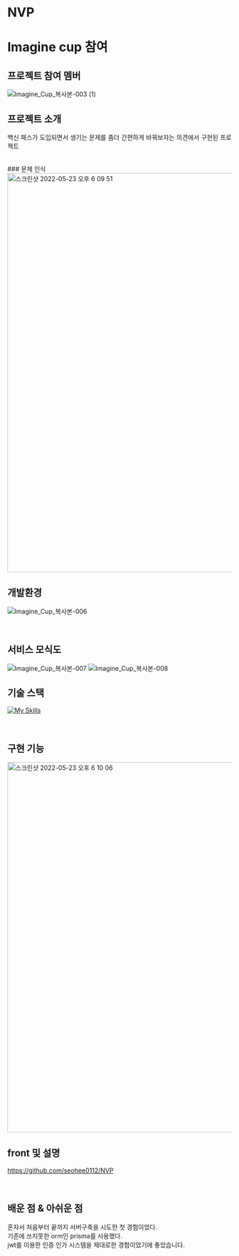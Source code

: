 # NVP

# Imagine cup 참여

## 프로젝트 참여 멤버
![Imagine_Cup_복사본-003 (1)](https://user-images.githubusercontent.com/79272103/189665048-5bda4703-fc7a-49b9-8d51-86696df2866f.png)


## 프로젝트 소개

<p align="justify">
백신 패스가 도입되면서 생기는 문제를 좀더 간편하게 바꿔보자는 의견에서 구현된 프로젝트
</p>
<br/>
### 문제 인식
<img width="896" alt="스크린샷 2022-05-23 오후 6 09 51" src="https://user-images.githubusercontent.com/79272103/189664349-ef8f236c-9ee0-45e1-a449-12da99c73812.png">
<br/>

## 개발환경

![Imagine_Cup_복사본-006](https://user-images.githubusercontent.com/79272103/189665193-d7460489-a9ea-4d2f-8ad8-e324d1e90f97.png)

<br/>

## 서비스 모식도
![Imagine_Cup_복사본-007](https://user-images.githubusercontent.com/79272103/189664605-0b2c6595-2c73-4e46-aca5-356cc251b30c.png)
![Imagine_Cup_복사본-008](https://user-images.githubusercontent.com/79272103/189664653-2ab69490-4ca7-4ea8-b2a9-3bddbd8fc536.png)
<br/>

## 기술 스택

[![My Skills](https://skillicons.dev/icons?i=js,nodejs,express,prisma,mysql,azure)](https://skillicons.dev)

<br>

## 구현 기능

<img width="831" alt="스크린샷 2022-05-23 오후 6 10 06" src="https://user-images.githubusercontent.com/79272103/189664444-d4ec291c-0133-4556-acad-6ec91380bb85.png">
<br/>

## front 및 설명
https://github.com/seohee0112/NVP

<br/>

## 배운 점 & 아쉬운 점

<p align="justify">
혼자서 처음부터 끝까지 서버구축을 시도한 첫 경험이었다.<br/>
기존에 쓰지못한 orm인 prisma를 사용했다. <br/>
jwt를 이용한 인증 인가 시스템을 제대로한 경험이었기에 좋았습니다.
</p>

<br>
